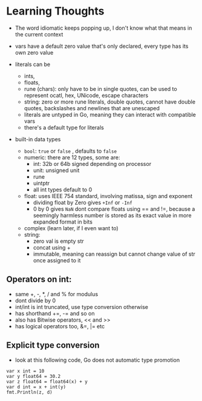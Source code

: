 # Learning Thoughts

- The word idiomatic keeps popping up, I don't know what that means in the current context

- vars have a default zero value that's only declared, every type has its own zero value

- literals can be 
    - ints, 
    - floats, 
    - rune (chars): only have to be in single quotes, can be used to represent ocatl, hex, UNicode, escape characters
    - string: zero or more rune literals, double quotes, cannot have double quotes, backslashes and newlines that are unescaped
    - literals are untyped in Go, meaning they can interact with compatible vars
    - there's a default type for literals

- built-in data types
    - ```bool```: ```true``` or ```false``` , defaults to ```false```
    - numeric: there are 12 types, some are:
        - int: 32b or 64b signed depending on processor
        - unit: unsigned unit
        - rune
        - uintptr
        - all int types default to 0
    - float: uses IEEE 754 standard, involving matissa, sign and exponent
        - dividing float by Zero gives ```+Inf``` or ```-Inf```
        - 0 by 0 gives ```NaN```
        dont compare floats using == and !=, because a seemingly harmless number is stored as its exact value in more expanded format in bits 
    - complex (learn later, if I even want to)
    - string:
        - zero val is empty str
        - concat using +
        - immutable, meaning can reassign but cannot change value of str once assigned to it


## Operators on int:

- same +, -, *, / and % for modulus
- dont divide by 0
- int/int is int truncated, use type conversion otherwise
- has shorthand +=, -= and so on
- also has Bitwise operators, << and >> 
- has logical operators too, &=, |= etc

## Explicit type conversion

- look at this following code, Go does not automatic type promotion

```
var x int = 10
var y float64 = 30.2
var z float64 = float64(x) + y
var d int = x + int(y)
fmt.Println(z, d)
```


